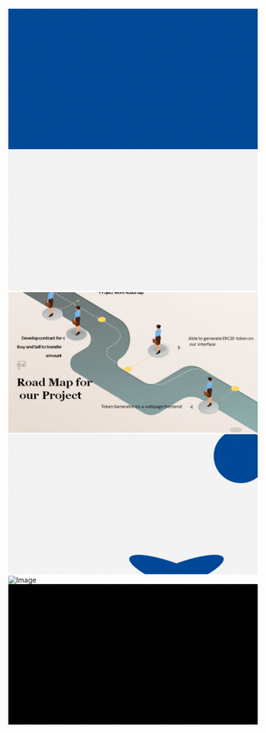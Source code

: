 ![Image](https://github.com/yauwa936/Project3/blob/main/presentationSildes/Lightning%20Shit%20Coins%20Generator(0).gif?raw=true)
![Image](https://github.com/yauwa936/Project3/blob/main/presentationSildes/Lightning%20Shit%20Coins%20Generator%20(1).gif?raw=true)
![Image](https://github.com/yauwa936/Project3/blob/main/presentationSildes/Lightning%20Shit%20Coins%20Generator%20(1.1).gif?raw=true)
![Image](https://github.com/yauwa936/Project3/blob/main/presentationSildes/Lightning%20Shit%20Coins%20Generator%20(2).gif?raw=true)
![Image](https://github.com/yauwa936/Project3/blob/main/presentationSildes/Lightning%20Shit%20Coins%20Generator%20(3).gif?raw=true)
![Image](https://github.com/yauwa936/Project3/blob/main/presentationSildes/Lightning%20Shit%20Coins%20Generator%20(4).gif?raw=true)
